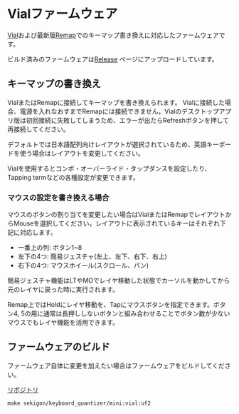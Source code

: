
# Vialファームウェア

[Vial](https://vial.rocks/)および最新版[Remap](https://remap-keys.app/)でのキーマップ書き換えに対応したファームウェアです。

ビルド済みのファームウェアは[Release](https://github.com/sekigon-gonnoc/keyboard-quantizer-doc/releases) ページにアップロードしています。

## キーマップの書き換え

VialまたはRemapに接続してキーマップを書き換えられます。
Vialに接続した場合、電源を入れなおすまでRemapには接続できません。Vialのデスクトップアプリ版は初回接続に失敗してしまうため、エラーが出たらRefreshボタンを押して再接続してください。

デフォルトでは日本語配列向けレイアウトが選択されているため、英語キーボードを使う場合はレイアウトを変更してください。

Vialを使用するとコンボ・オーバーライド・タップダンスを設定したり、Tapping termなどの各種設定が変更できます。

### マウスの設定を書き換える場合

マウスのボタンの割り当てを変更したい場合はVialまたはRemapでレイアウトからMouseを選択してください。レイアウトに表示されているキーはそれぞれ下記に対応します。

- 一番上の列: ボタン1~8
- 左下の4つ: 簡易ジェスチャ(左上、左下、右下、右上)
- 右下の4つ: マウスホイール(スクロール、パン)

簡易ジェスチャ機能はLTやMOでレイヤ移動した状態でカーソルを動かしてから元のレイヤに戻った時に実行されます。

Remap上ではHoldにレイヤ移動を、Tapにマウスボタンを指定できます。ボタン4, 5の用に通常は長押ししないボタンと組み合わせることでボタン数が少ないマウスでもレイヤ機能を活用できます。


## ファームウェアのビルド

ファームウェア自体に変更を加えたい場合はファームウェアをビルドしてください。

[リポジトリ](https://github.com/sekigon-gonnoc/vial-qmk)

```
make sekigon/keyboard_quantizer/mini:vial:uf2 
```
